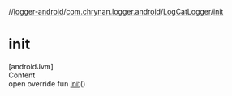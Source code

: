 //[logger-android](../../../index.md)/[com.chrynan.logger.android](../index.md)/[LogCatLogger](index.md)/[init](init.md)



# init  
[androidJvm]  
Content  
open override fun [init](init.md)()  



